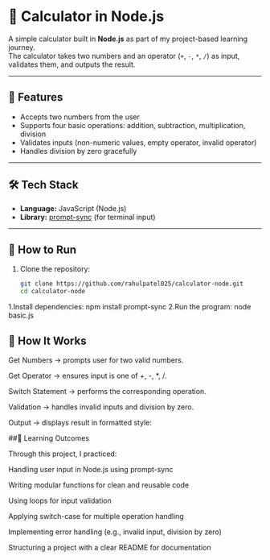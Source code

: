 # 🧮 Calculator in Node.js

A simple calculator built in **Node.js** as part of my project-based learning journey.  
The calculator takes two numbers and an operator (`+`, `-`, `*`, `/`) as input, validates them, and outputs the result.

---

## 📌 Features
- Accepts two numbers from the user  
- Supports four basic operations: addition, subtraction, multiplication, division  
- Validates inputs (non-numeric values, empty operator, invalid operator)  
- Handles division by zero gracefully  

---

## 🛠️ Tech Stack
- **Language:** JavaScript (Node.js)  
- **Library:** [prompt-sync](https://www.npmjs.com/package/prompt-sync) (for terminal input)  

---

## 🚀 How to Run
1. Clone the repository:
   ```bash
   git clone https://github.com/rahulpatel025/calculator-node.git
   cd calculator-node
  1.Install dependencies: npm install prompt-sync
   2.Run the program: node basic.js

## 📖 How It Works

Get Numbers → prompts user for two valid numbers.

Get Operator → ensures input is one of +, -, *, /.

Switch Statement → performs the corresponding operation.

Validation → handles invalid inputs and division by zero.

Output → displays result in formatted style:

##🎯 Learning Outcomes

Through this project, I practiced:

Handling user input in Node.js using prompt-sync

Writing modular functions for clean and reusable code

Using loops for input validation

Applying switch-case for multiple operation handling

Implementing error handling (e.g., invalid input, division by zero)

Structuring a project with a clear README for documentation
